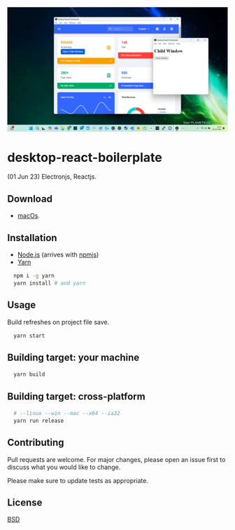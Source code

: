 <img src="https://github.com/kkamara/useful/blob/main/drb.png?raw=true" alt="drb.png" />

# desktop-react-boilerplate

(01 Jun 23) Electronjs, Reactjs.

## Download

* [macOs](https://github.com/kkamara/desktop-react-boilerplate/releases).

## Installation

* [Node.js](https://nodejs.org/en/) (arrives with [npmjs](https://www.npmjs.com/))
* [Yarn](https://yarnpkg.com/)

```bash
  npm i -g yarn
  yarn install # and yarn
```

## Usage

Build refreshes on project file save.

```bash
  yarn start
```

## Building target: your machine

```bash
  yarn build
```

## Building target: cross-platform

```bash
  # --linux --win --mac --x64 --ia32
  yarn run release
```

## Contributing
Pull requests are welcome. For major changes, please open an issue first to discuss what you would like to change.

Please make sure to update tests as appropriate.

## License
[BSD](https://opensource.org/licenses/BSD-3-Clause)
